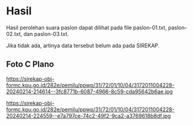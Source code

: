 # Hasil

Hasil perolehan suara paslon dapat dilihat pada file paslon-01.txt, paslon-02.txt, dan paslon-03.txt.

Jika tidak ada, artinya data tersebut belum ada pada SIREKAP.

## Foto C Plano

https://sirekap-obj-formc.kpu.go.id/282e/pemilu/ppwp/31/72/01/10/04/3172011004228-20240214-214614--3fc8771b-6087-4966-8c59-cda95642b6ae.jpg

https://sirekap-obj-formc.kpu.go.id/282e/pemilu/ppwp/31/72/01/10/04/3172011004228-20240214-224559--e7a797ce-74c2-49f2-9ca2-a3769618b8df.jpg
